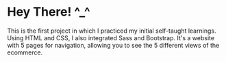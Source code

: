 # Hey There! ^_^

This is the first project in which I practiced my initial self-taught learnings. Using HTML and CSS, I also integrated Sass and Bootstrap.
It's a website with 5 pages for navigation, allowing you to see the 5 different views of the ecommerce.

